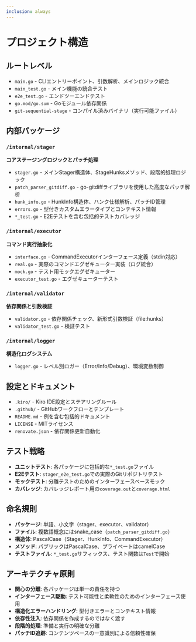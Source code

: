 ```yaml
---
inclusion: always
---
```


# プロジェクト構造

## ルートレベル
- `main.go` - CLIエントリーポイント、引数解析、メインロジック統合
- `main_test.go` - メイン機能の統合テスト
- `e2e_test.go` - エンドツーエンドテスト
- `go.mod/go.sum` - Goモジュール依存関係
- `git-sequential-stage` - コンパイル済みバイナリ（実行可能ファイル）

## 内部パッケージ

### `/internal/stager`
**コアステージングロジックとパッチ処理**
- `stager.go` - メインStager構造体、StageHunksメソッド、段階的処理ロジック
- `patch_parser_gitdiff.go` - go-gitdiffライブラリを使用した高度なパッチ解析
- `hunk_info.go` - HunkInfo構造体、ハンク仕様解析、パッチID管理
- `errors.go` - 型付きカスタムエラータイプとコンテキスト情報
- `*_test.go` - E2Eテストを含む包括的テストカバレッジ

### `/internal/executor`
**コマンド実行抽象化**
- `interface.go` - CommandExecutorインターフェース定義（stdin対応）
- `real.go` - 実際のコマンドエグゼキューター実装（ログ統合）
- `mock.go` - テスト用モックエグゼキューター
- `executor_test.go` - エグゼキューターテスト

### `/internal/validator`
**依存関係と引数検証**
- `validator.go` - 依存関係チェック、新形式引数検証（file:hunks）
- `validator_test.go` - 検証テスト

### `/internal/logger`
**構造化ログシステム**
- `logger.go` - レベル別ロガー（Error/Info/Debug）、環境変数制御

## 設定とドキュメント
- `.kiro/` - Kiro IDE設定とステアリングルール
- `.github/` - GitHubワークフローとテンプレート
- `README.md` - 例を含む包括的ドキュメント
- `LICENSE` - MITライセンス
- `renovate.json` - 依存関係更新自動化

## テスト戦略
- **ユニットテスト**: 各パッケージに包括的な`*_test.go`ファイル
- **E2Eテスト**: `stager_e2e_test.go`での実際のGitリポジトリテスト
- **モックテスト**: 分離テストのためのインターフェースベースモック
- **カバレッジ**: カバレッジレポート用の`coverage.out`と`coverage.html`

## 命名規則
- **パッケージ**: 単語、小文字（stager、executor、validator）
- **ファイル**: 複数語概念にはsnake_case（`patch_parser_gitdiff.go`）
- **構造体**: PascalCase（Stager、HunkInfo、CommandExecutor）
- **メソッド**: パブリックはPascalCase、プライベートはcamelCase
- **テストファイル**: `*_test.go`サフィックス、テスト関数は`Test`で開始

## アーキテクチャ原則
- **関心の分離**: 各パッケージは単一の責任を持つ
- **インターフェース駆動**: テスト可能性と柔軟性のためのインターフェース使用
- **構造化エラーハンドリング**: 型付きエラーとコンテキスト情報
- **依存性注入**: 依存関係を作成するのではなく渡す
- **段階的処理**: 準備と実行の明確な分離
- **パッチID追跡**: コンテンツベースの一意識別による信頼性確保
